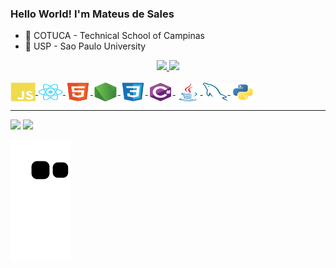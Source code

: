 ### Hello World! I'm Mateus de Sales

- 📍 COTUCA - Technical School of Campinas
- 📍 USP - Sao Paulo University

<div align="center">
  <a href="https://github.com/mts03">
  <img height="180em" src="https://github-readme-stats.vercel.app/api?username=mts03&show_icons=true&theme=dark&include_all_commits=true&count_private=true"/>
  <img height="180em" src="https://github-readme-stats.vercel.app/api/top-langs/?username=mts03&layout=compact&langs_count=7&theme=dark"/>
</div>

<div style="display: inline_block"><br>
  <img align="center" alt="sales-JS" height="30" width="40" src="https://raw.githubusercontent.com/devicons/devicon/master/icons/javascript/javascript-plain.svg">
  <img align="center" alt="sales-React" height="30" width="40" src="https://raw.githubusercontent.com/devicons/devicon/master/icons/react/react-original.svg">
  <img align="center" alt="sales-HTML" height="30" width="40" src="https://raw.githubusercontent.com/devicons/devicon/master/icons/html5/html5-original.svg">
  <img align="center" alt="sales-Node" height="30" width="40" src="https://raw.githubusercontent.com/devicons/devicon/master/icons/nodejs/nodejs-original.svg">
  <img align="center" alt="sales-CSS" height="30" width="40" src="https://raw.githubusercontent.com/devicons/devicon/master/icons/css3/css3-original.svg">
  <img align="center" alt="sales-Csharp" height="30" width="40" src="https://raw.githubusercontent.com/devicons/devicon/master/icons/csharp/csharp-original.svg">
  <img align="center" alt="sales-Csharp" height="30" width="40" src="https://raw.githubusercontent.com/devicons/devicon/master/icons/java/java-original.svg">
  <img align="center" alt="sales-Mysql" height="30" width="40" src="https://raw.githubusercontent.com/devicons/devicon/master/icons/mysql/mysql-original.svg">
  <img align="center" alt="sales-Python" height="30" width="40" src="https://raw.githubusercontent.com/devicons/devicon/master/icons/python/python-original.svg">  
</div>

<div> 
  <hr>
  <a href = "mailto:mateussfrancisco@gmail.com"><img src="https://img.shields.io/badge/-Gmail-%23333?style=for-the-badge&logo=gmail&logoColor=white" target="_blank"></a>
  <a href="https://www.linkedin.com/in/mateus-de-sales-francisco-887926232/" target="_blank"><img src="https://img.shields.io/badge/-LinkedIn-%230077B5?style=for-the-badge&logo=linkedin&logoColor=white" target="_blank"></a> 
 
  ![Snake animation](https://github.com/mts03/mts03/blob/output/github-contribution-grid-snake.svg)
 
</div>
